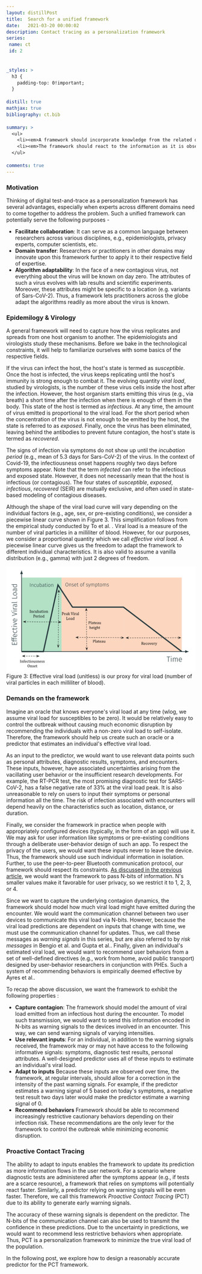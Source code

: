 ```yaml
---
layout: distillPost
title:  Search for a unified framework
date:   2021-03-20 00:00:02
description: Contact tracing as a personalization framework
series:
 name: ct
 id: 2


_styles: >
  h3 {
    padding-top: 0!important;
  }

distill: true
mathjax: true
bibliography: ct.bib

summary: >
  <ul>
    <li><em>A framework should incorporate knowledge from the related domains of epidemiology, virology, privacy, user-behavior, public policy, and computer science </em></li>
    <li><em>The framework should react to the information as it is observed, thereby enabling early warning signals</em></li>
  </ul>

comments: true
---
```


### Motivation

Thinking of digital test-and-trace as a personalization framework has several advantages, especially when experts across different domains need to come together to address the problem.
Such a unified framework can potentially serve the following purposes -
<ul>
    <li> <strong>Facilitate collaboration</strong>: It can serve as a common language between researchers across various disciplines, e.g., epidemiologists, privacy experts, computer scientists, etc.</li>
    <li><strong>Domain transfer</strong>: Researchers or practitioners in other domains may innovate upon this framework further to apply it to their respective field of expertise.</li>
    <li><strong>Algorithm adaptability</strong>: In the face of a new contagious virus, not everything about the virus will be known on day zero.
    The attributes of such a virus evolves with lab results and scientific experiments.
    Moreover, these attributes might be specific to a location (e.g. variants of Sars-CoV-2<d-cite key="burki2021understanding"></d-cite>).
    Thus, a framework lets practitioners across the globe adapt the algorithms readily as more about the virus is known.</li>
</ul>

### Epidemilogy & Virology

A general framework will need to capture how the virus replicates and spreads from one host organism to another.
The epidemiologists and virologists study these mechanisms.
Before we bake in the technological constraints, it will help to familiarize ourselves with some basics of the respective fields.

If the virus can infect the host, the host's state is termed as <em>susceptible</em>.
Once the host is infected, the virus keeps replicating until the host's immunity is strong enough to combat it.
The evolving quantity <em>viral load</em>, studied by virologists, is the number of these virus cells inside the host after the infection.
However, the host organism starts emitting this virus (e.g., via breath) a short time after the infection when there is enough of them in the body.
This state of the host is termed as <em>infectious</em>.
At any time, the amount of virus emitted is proportional to the viral load.
For the short period when the concentration of the virus is not enough to be emitted by the host, the state is referred to as <em>exposed</em>.
Finally, once the virus has been eliminated, leaving behind the antibodies to prevent future contagion, the host's state is termed as <em>recovered</em>.

The signs of infection via symptoms do not show up until the <em>incubation period</em> (e.g., mean of 5.3 days for Sars-CoV-2<d-cite key="lauer2020incubation"></d-cite>) of the virus.
In the context of Covid-19, the infectiousness onset happens roughly two days before symptoms appear<d-cite key="lauer2020incubation"></d-cite><d-cite key="to2020temporal"></d-cite>.
Note that the term <em>infected</em> can refer to the infectious and exposed state.
However, it does not necessarily mean that the host is infectious (or contagious).
The four states of <em>susceptible</em>, <em>exposed</em>, <em>infectious</em>, <em>recovered</em> (SEIR) are mutually exclusive, and often used in state-based modeling of contagious diseases.

Although the shape of the viral load curve will vary depending on the individual factors (e.g., age, sex, or pre-existing conditions), we consider a piecewise linear curve shown in Figure 3.
This simplification follows from the empirical study conducted by To et al. <d-cite key="to2020temporal"></d-cite>.
Viral load is a measure of the number of viral particles in a milliliter of blood.
However, for our purposes, we consider a proportional quantity which we call <em>effective viral load</em>.
A piecewise linear curve gives us the freedom to adapt the framework to different individual characteristics.
It is also valid to assume a vanilla distribution (e.g., gamma) with just 2 degrees of freedom.

<div class="row mt-3" markdown="0">
  <div class="col-sm mt-3 mt-md-0">
    <img class="img-fluid rounded z-depth-1" src="/images/blog/ct/evl.png">
  </div>
</div>
<div class="caption" markdown="0">
  Figure 3: Effective viral load (unitless) is our proxy for viral load (number of viral particles in each milliliter of blood).
</div>

### Demands on the framework

Imagine an oracle that knows everyone's viral load at any time (wlog, we assume viral load for susceptibles to be zero).
It would be relatively easy to control the outbreak without causing much economic disruption by recommending the individuals with a non-zero viral load to self-isolate.
Therefore, the framework should help us create such an oracle or a predictor that estimates an individual's effective viral load.

As an input to the predictor, we would want to use relevant data points such as personal attributes, diagnostic results, symptoms, and encounters.
These inputs, however, have associated uncertainties arising from the vacillating user behavior or the insufficient research developments.
For example, the RT-PCR test, the most promising diagnostic test for SARS-CoV-2, has a false negative rate of 33% at the viral load peak<d-cite key="li2020false"></d-cite>.
It is also unreasonable to rely on users to input their symptoms or personal information all the time.
The risk of infection associated with encounters will depend heavily on the characteristics such as location, distance, or duration.

Finally, we consider the framework in practice when people with appropriately configured devices (typically, in the form of an app) will use it.
We may ask for user information like symptoms or pre-existing conditions through a deliberate user-behavior design of such an app.
To respect the privacy of the users, we would want these inputs never to leave the device.
Thus, the framework should use such individual information in isolation.
Further, to use the peer-to-peer Bluetooth communication protocol, our framework should respect its constraints.
<a href="/blog/2021/ct-1/#test-and-trace">As discussed in the previous article</a>, we would want the framework to pass N-bits of information.
N's smaller values make it favorable for user privacy, so we restrict it to 1, 2, 3, or 4.

Since we want to capture the underlying contagion dynamics, the framework should model how much viral load might have emitted during the encounter.
We would want the communication channel between two user devices to communicate this viral load via N-bits.
However, because the viral load predictions are dependent on inputs that change with time, we must use the communication channel for updates.
Thus, we call these messages as <em>warning signals</em> in this series, but are also referred to by <em>risk messages</em> in Bengio et al.<d-cite key="bengio2020predicting"></d-cite> and Gupta et al.<d-cite key="gupta2020covi"></d-cite>.
Finally, given an individual's estimated viral load, we would want to recommend user behaviors from a set of well-defined directives (e.g., work from home, avoid public transport) designed by user-behavior researchers in conjunction with PHEs.
Such a system of recommending behaviors is empirically deemed effective by Ayres et al.<d-cite key="ayres2020make"></d-cite>.

To recap the above discussion, we want the framework to exhibit the following properties :
<ul>
	<li><strong>Capture contagion</strong>: The framework should model the amount of viral load emitted from an infectious host during the encounter.
To model such transmission, we would want to send this information encoded in N-bits as warning signals to the devices involved in an encounter.
This way, we can send warning signals of varying intensities.
</li>
	<li><strong>Use relevant inputs</strong>: For an individual, in addition to the warning signals received, the framework may or may not have access to the following informative signals: symptoms, diagnostic test results, personal attributes.
A well-designed predictor uses all of these inputs to estimate an individual's viral load. </li>
	<li><strong>Adapt to inputs</strong> Because these inputs are observed over time, the framework, at regular intervals, should allow for a correction in the intensity of the past warning signals.
    For example, if the predictor estimates a warning signal of 5 based on today's symptoms, a negative test result two days later would make the predictor estimate a warning signal of 0. </li>
	<li><strong>Recommend behaviors</strong> Framework should be able to recommend increasingly restrictive cautionary behaviors depending on their infection risk.
These recommendations are the only lever for the framework to control the outbreak while minimizing economic disruption.</li>
</ul>

### Proactive Contact Tracing

The ability to adapt to inputs enables the framework to update its prediction as more information flows in the user network.
For a scenario where diagnostic tests are administered after the symptoms appear (e.g., if tests are a scarce resource), a framework that relies on symptoms will potentially react faster.
Similarly, a predictor relying on warning signals will be even faster.
Therefore, we call this framework <em>Proactive Contact Tracing</em> (PCT) due to its ability to generate early warning signals.

The accuracy of these warning signals is dependent on the predictor.
The N-bits of the communication channel can also be used to transmit the confidence in these predictions.
Due to the uncertainty in predictions, we would want to recommend less restrictive behaviors when appropriate.
Thus, PCT is a personalization framework to minimize the true viral load of the population.

In the following post, we explore how to design a reasonably accurate predictor for the PCT framework.
